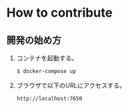 # How to contribute

## 開発の始め方

1. コンテナを起動する。

    ```sh
    $ docker-compose up
    ```

1. ブラウザで以下のURLにアクセスする。

    `http://localhost:7650`
